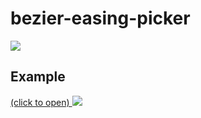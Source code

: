 bezier-easing-picker
====================

[![](https://nodei.co/npm/bezier-easing-picker.png)](https://www.npmjs.com/package/bezier-easing-picker)

## Example

[(click to open)
![](http://i.imgur.com/SPfQZR2.png)
](http://gre.github.io/bezier-easing-picker/example/)
